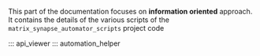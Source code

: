 This part of the documentation focuses 
on **information oriented** approach. It 
contains the details of the various scripts
of the `matrix_synapse_automator_scripts` project
code

::: api_viewer
::: automation_helper